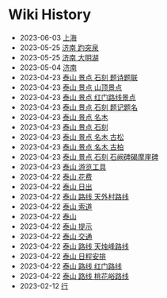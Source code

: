 # Wiki History

- 2023-06-03        [上海](/0027_上海)
- 2023-05-25        [济南 趵突泉](/0026_济南_趵突泉)
- 2023-05-25        [济南 大明湖](/0025_济南_大明湖)
- 2023-05-04        [济南](/0024_济南)
- 2023-04-23        [泰山 景点 石刻 题诗题联](/0017_泰山_景点_石刻_题诗题联)
- 2023-04-23        [泰山 景点 山顶景点](/0016_泰山_景点_山顶景点)
- 2023-04-23        [泰山 景点 红门路线景点](/0015_泰山_景点_红门路线景点)
- 2023-04-23        [泰山 景点 石刻 题记题名](/0018_泰山_景点_石刻_题记题名)
- 2023-04-23        [泰山 景点 名木](/0021_泰山_景点_名木)
- 2023-04-23        [泰山 景点 石刻](/0019_泰山_景点_石刻)
- 2023-04-23        [泰山 景点 名木 古松](/0023_泰山_景点_名木_古松)
- 2023-04-23        [泰山 景点 名木 古柏](/0022_泰山_景点_名木_古柏)
- 2023-04-23        [泰山 景点 石刻 石阙碑碣摩崖碑](/0020_泰山_景点_石刻_石阙碑碣摩崖碑)
- 2023-04-23        [泰山 游览工具](/0014_泰山_游览工具)
- 2023-04-22        [泰山 花费](/0012_泰山_花费)
- 2023-04-22        [泰山 日出](/0010_泰山_日出)
- 2023-04-22        [泰山 路线 天外村路线](/0004_泰山_路线_天外村路线)
- 2023-04-22        [泰山 索道](/0003_泰山_索道)
- 2023-04-22        [泰山](/0002_泰山)
- 2023-04-22        [泰山 提示](/0011_泰山_提示)
- 2023-04-22        [泰山 交通](/0009_泰山_交通)
- 2023-04-22        [泰山 路线 天烛峰路线](/0008_泰山_路线_天烛峰路线)
- 2023-04-22        [泰山 日程安排](/0013_泰山_日程安排)
- 2023-04-22        [泰山 路线 红门路线](/0005_泰山_路线_红门路线)
- 2023-04-22        [泰山 路线 桃花峪路线](/0006_泰山_路线_桃花峪路线)
- 2023-02-12        [行](/0028_行)
